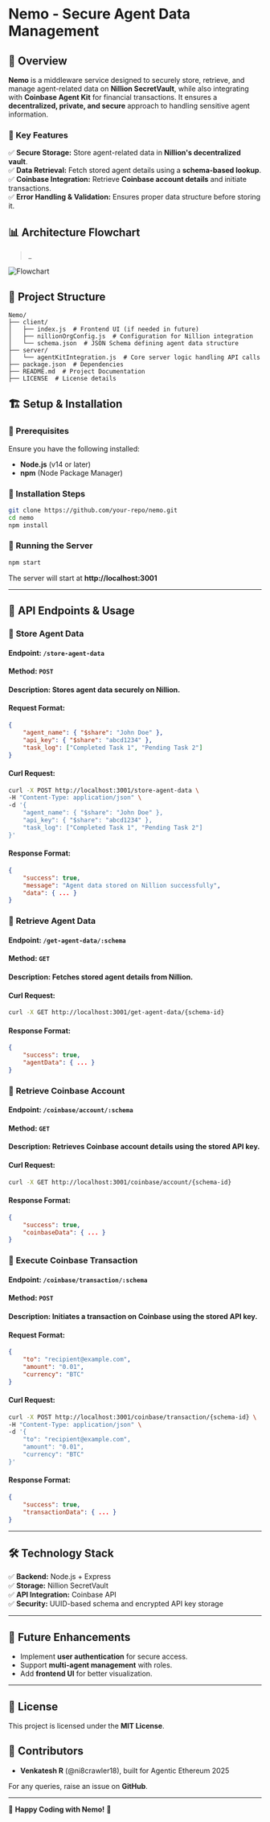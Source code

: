 # Nemo - Secure Agent Data Management

## 📌 Overview
**Nemo** is a middleware service designed to securely store, retrieve, and manage agent-related data on **Nillion SecretVault**, while also integrating with **Coinbase Agent Kit** for financial transactions. It ensures a **decentralized, private, and secure** approach to handling sensitive agent information.

### 🎯 Key Features
✅ **Secure Storage:** Store agent-related data in **Nillion's decentralized vault**.  
✅ **Data Retrieval:** Fetch stored agent details using a **schema-based lookup**.  
✅ **Coinbase Integration:** Retrieve **Coinbase account details** and initiate transactions.  
✅ **Error Handling & Validation:** Ensures proper data structure before storing it.  

## 📊 Architecture Flowchart
> _

![Flowchart](assets/Nemo-workflow.png)

## 📂 Project Structure
```
Nemo/
├── client/
│   ├── index.js  # Frontend UI (if needed in future)
│   ├── nillionOrgConfig.js  # Configuration for Nillion integration
│   └── schema.json  # JSON Schema defining agent data structure
├── server/
│   └── agentKitIntegration.js  # Core server logic handling API calls
├── package.json  # Dependencies
├── README.md  # Project Documentation
├── LICENSE  # License details
```

## 🏗 **Setup & Installation**

### 🔹 Prerequisites
Ensure you have the following installed:
- **Node.js** (v14 or later)
- **npm** (Node Package Manager)

### 🔹 Installation Steps
```sh
git clone https://github.com/your-repo/nemo.git
cd nemo
npm install
```

### 🔹 Running the Server
```sh
npm start
```
The server will start at **http://localhost:3001**

---

## 📜 **API Endpoints & Usage**

### 📌 **Store Agent Data**
#### **Endpoint:** `/store-agent-data`  
#### **Method:** `POST`
#### **Description:** Stores agent data securely on Nillion.
#### **Request Format:**
```json
{
    "agent_name": { "$share": "John Doe" },
    "api_key": { "$share": "abcd1234" },
    "task_log": ["Completed Task 1", "Pending Task 2"]
}
```
#### **Curl Request:**
```sh
curl -X POST http://localhost:3001/store-agent-data \
-H "Content-Type: application/json" \
-d '{
    "agent_name": { "$share": "John Doe" },
    "api_key": { "$share": "abcd1234" },
    "task_log": ["Completed Task 1", "Pending Task 2"]
}'
```
#### **Response Format:**
```json
{
    "success": true,
    "message": "Agent data stored on Nillion successfully",
    "data": { ... }
}
```

### 📌 **Retrieve Agent Data**
#### **Endpoint:** `/get-agent-data/:schema`
#### **Method:** `GET`
#### **Description:** Fetches stored agent details from Nillion.
#### **Curl Request:**
```sh
curl -X GET http://localhost:3001/get-agent-data/{schema-id}
```
#### **Response Format:**
```json
{
    "success": true,
    "agentData": { ... }
}
```

### 📌 **Retrieve Coinbase Account**
#### **Endpoint:** `/coinbase/account/:schema`
#### **Method:** `GET`
#### **Description:** Retrieves Coinbase account details using the stored API key.
#### **Curl Request:**
```sh
curl -X GET http://localhost:3001/coinbase/account/{schema-id}
```
#### **Response Format:**
```json
{
    "success": true,
    "coinbaseData": { ... }
}
```

### 📌 **Execute Coinbase Transaction**
#### **Endpoint:** `/coinbase/transaction/:schema`
#### **Method:** `POST`
#### **Description:** Initiates a transaction on Coinbase using the stored API key.
#### **Request Format:**
```json
{
    "to": "recipient@example.com",
    "amount": "0.01",
    "currency": "BTC"
}
```
#### **Curl Request:**
```sh
curl -X POST http://localhost:3001/coinbase/transaction/{schema-id} \
-H "Content-Type: application/json" \
-d '{
    "to": "recipient@example.com",
    "amount": "0.01",
    "currency": "BTC"
}'
```
#### **Response Format:**
```json
{
    "success": true,
    "transactionData": { ... }
}
```

---

## 🛠 **Technology Stack**
✅ **Backend:** Node.js + Express  
✅ **Storage:** Nillion SecretVault  
✅ **API Integration:** Coinbase API  
✅ **Security:** UUID-based schema and encrypted API key storage  

---

## 🚀 **Future Enhancements**
- Implement **user authentication** for secure access.
- Support **multi-agent management** with roles.
- Add **frontend UI** for better visualization.

---

## 📝 **License**
This project is licensed under the **MIT License**.

## 🤝 **Contributors**
- **Venkatesh R** (@ni8crawler18), built for Agentic Ethereum 2025


For any queries, raise an issue on **GitHub**.

---

🎉 **Happy Coding with Nemo!** 🚀


